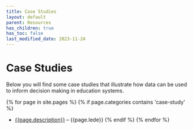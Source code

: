 ```yaml
---
title: Case Studies
layout: default
parent: Resources
has_children: true
has_toc: false
last_modified_date: 2023-11-24
---
```


# Case Studies
Below you will find some case studies that illustrate how data can be used to inform decision making in education systems.

{% for page in site.pages %}
  {% if page.categories contains 'case-study' %}
  -  [{{page.description}}]({{site.url}}{{page.url}}) – {{page.lede}}
  {% endif %}
{% endfor %}